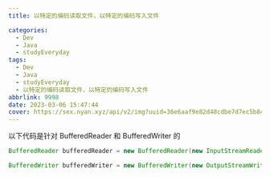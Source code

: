 ```yaml
---
title: 以特定的编码读取文件，以特定的编码写入文件

categories:
  - Dev
  - Java
  - studyEveryday
tags:
  - Dev
  - Java
  - studyEveryday
  - 以特定的编码读取文件，以特定的编码写入文件
abbrlink: 9998
date: 2023-03-06 15:47:44
cover: https://sex.nyan.xyz/api/v2/img?uuid=36e6aaf9e82d48cdbe7d7ec5b845ddaa
---
```


以下代码是针对 BufferedReader 和 BufferedWriter 的

```java
BufferedReader bufferedReader = new BufferedReader(new InputStreamReader(new FileInputStream(inF),"GB2312"));// 以GB2312的编码读文件

BufferedWriter bufferedWriter = new BufferedWriter(new OutputStreamWriter(new FileOutputStream(outFile), StandardCharsets.UTF_8));// 以utf-8写文件
```